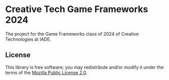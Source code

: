# Creative Tech Game Frameworks 2024

The project for the Game Frameworks class of 2024 of Creative Technologies at
IADE.

## License

This library is free software; you may redistribute and/or modify it under the
terms of the [Mozilla Public License 2.0](https://www.mozilla.org/en-US/MPL/2.0/).
